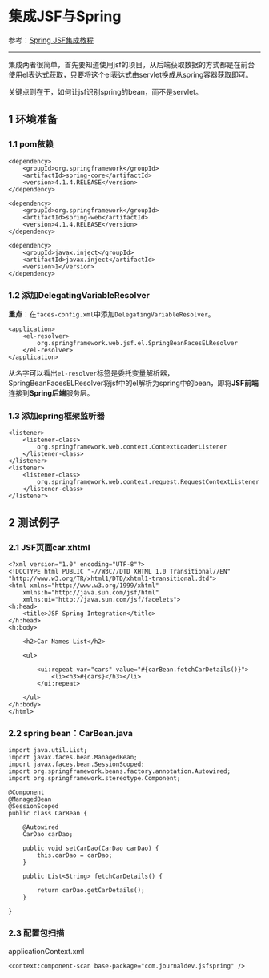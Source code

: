 # 集成JSF与Spring

参考：[Spring JSF集成教程](https://blog.csdn.net/Aria_Miazzy/article/details/88382208)

---

集成两者很简单，首先要知道使用jsf的项目，从后端获取数据的方式都是在前台使用el表达式获取，只要将这个el表达式由servlet换成从spring容器获取即可。

关键点则在于，如何让jsf识别spring的bean，而不是servlet。

## 1 环境准备

### 1.1 pom依赖

```
<dependency>
	<groupId>org.springframework</groupId>
	<artifactId>spring-core</artifactId>
	<version>4.1.4.RELEASE</version>
</dependency>
 
<dependency>
	<groupId>org.springframework</groupId>
	<artifactId>spring-web</artifactId>
	<version>4.1.4.RELEASE</version>
</dependency>
 
<dependency>
	<groupId>javax.inject</groupId>
	<artifactId>javax.inject</artifactId>
	<version>1</version>
</dependency>
```

### 1.2 添加DelegatingVariableResolver

**重点**：在`faces-config.xml`中添加`DelegatingVariableResolver`。

```
<application>
    <el-resolver>
        org.springframework.web.jsf.el.SpringBeanFacesELResolver
    </el-resolver>
</application>
```

从名字可以看出`el-resolver`标签是委托变量解析​​器，SpringBeanFacesELResolver将jsf中的el解析为spring中的bean，即将**JSF前端**连接到**Spring后端**服务层。

### 1.3 添加spring框架监听器

```
<listener>
	<listener-class>
		org.springframework.web.context.ContextLoaderListener
	</listener-class>
</listener>
<listener>
	<listener-class>
		org.springframework.web.context.request.RequestContextListener
	</listener-class>
</listener>
```

## 2 测试例子

### 2.1 JSF页面car.xhtml

```
<?xml version="1.0" encoding="UTF-8"?>
<!DOCTYPE html PUBLIC "-//W3C//DTD XHTML 1.0 Transitional//EN" 
"http://www.w3.org/TR/xhtml1/DTD/xhtml1-transitional.dtd">
<html xmlns="http://www.w3.org/1999/xhtml"
	xmlns:h="http://java.sun.com/jsf/html"
	xmlns:ui="http://java.sun.com/jsf/facelets">
<h:head>
	<title>JSF Spring Integration</title>
</h:head>
<h:body>
 
	<h2>Car Names List</h2>
 
	<ul>
 
		<ui:repeat var="cars" value="#{carBean.fetchCarDetails()}">
			<li><h3>#{cars}</h3></li>
		</ui:repeat>
 
	</ul>
</h:body>
</html>
```

### 2.2 spring bean：CarBean.java

```
import java.util.List;
import javax.faces.bean.ManagedBean;
import javax.faces.bean.SessionScoped;
import org.springframework.beans.factory.annotation.Autowired;
import org.springframework.stereotype.Component;
 
@Component
@ManagedBean
@SessionScoped
public class CarBean {
 
	@Autowired
	CarDao carDao;
 
	public void setCarDao(CarDao carDao) {
		this.carDao = carDao;
	}
 
	public List<String> fetchCarDetails() {
 
		return carDao.getCarDetails();
	}
 
}
```

### 2.3 配置包扫描

applicationContext.xml

```
<context:component-scan base-package="com.journaldev.jsfspring" />
```